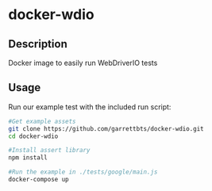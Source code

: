 # docker-wdio

## Description

Docker image to easily run WebDriverIO tests

## Usage

Run our example test with the included run script:

```bash
#Get example assets
git clone https://github.com/garrettbts/docker-wdio.git
cd docker-wdio

#Install assert library
npm install

#Run the example in ./tests/google/main.js
docker-compose up
```
